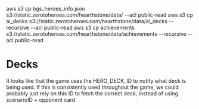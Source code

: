 aws s3 cp bgs_heroes_info.json s3://static.zerotoheroes.com/hearthstone/data/ --acl public-read
aws s3 cp ai_decks s3://static.zerotoheroes.com/hearthstone/data/ai_decks --recursive --acl public-read
aws s3 cp achievements s3://static.zerotoheroes.com/hearthstone/data/achievements --recursive --acl public-read

# Decks

It looks like that the game uses the HERO_DECK_ID to notify what deck is being used. If this is consistently used
throughout the game, we could probably just rely on this ID to fetch the correct deck, instead of using scenarioID + opponent card
